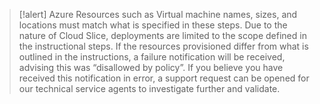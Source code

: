 >[!alert] Azure Resources such as Virtual machine names, sizes, and locations must match what is specified in these steps. Due to the nature of Cloud Slice, deployments are limited to the scope defined in the instructional steps.  If the resources provisioned differ from what is outlined in the instructions, a failure notification will be received, advising this was “disallowed by policy”.   If you believe you have received this notification in error, a support request can be opened for our technical service agents to investigate further and validate.
